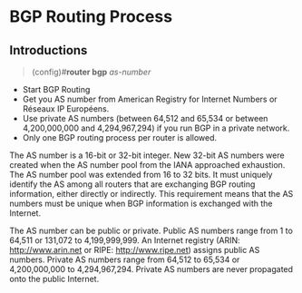 # BGP Routing Process

## Introductions

> (config)#__router bgp__ _as-number_

* Start BGP Routing
* Get you AS number from American Registry for Internet Numbers or Réseaux IP Européens.
* Use private AS numbers (between 64,512 and 65,534 or between 4,200,000,000 and 4,294,967,294) if you run BGP in a private network.
* Only one BGP routing process per router is allowed.

The AS number is a 16-bit or 32-bit integer. New 32-bit AS numbers were created when the AS number pool from the IANA approached exhaustion. The AS number pool was extended from 16 to 32 bits. It must uniquely identify the AS among all routers that are exchanging BGP routing information, either directly or indirectly. This requirement means that the AS numbers must be unique when BGP information is exchanged with the Internet.

The AS number can be public or private. Public AS numbers range from 1 to 64,511 or 131,072 to 4,199,999,999. An Internet registry (ARIN: http://www.arin.net or RIPE: http://www.ripe.net) assigns public AS numbers. Private AS numbers range from 64,512 to 65,534 or 4,200,000,000 to 4,294,967,294. Private AS numbers are never propagated onto the public Internet.